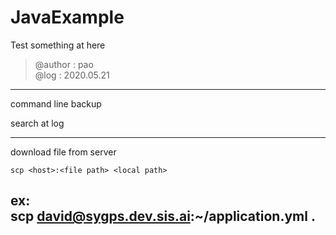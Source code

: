 # JavaExample
Test something at here
> @author : pao \
> @log    : 2020.05.21
---
command line backup
 
search at log

---
download file from server
```
scp <host>:<file path> <local path>
```
ex:\
scp david@sygps.dev.sis.ai:~/application.yml .
---